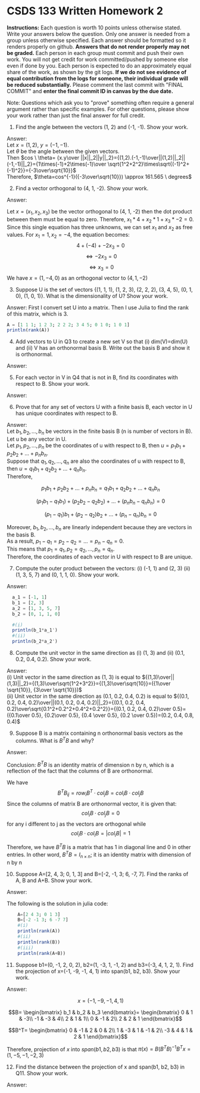# CSDS 133 Written Homework 2
**Instructions:** Each question is worth 10 points unless otherwise stated. Write your answers below the question. Only one answer is needed from a group unless otherwise specified. Each answer should be formatted so it renders properly on github. **Answers that do not render properly may not be graded.** Each person in each group must commit and push their own work. You will not get credit for work committed/pushed by someone else even if done by you. Each person is expected to do an approximately equal share of the work, as shown by the git logs. **If we do not see evidence of equal contribution from the logs for someone, their individual grade will be reduced substantially.** Please comment the last commit with "FINAL COMMIT" and **enter the final commit ID in canvas by the due date.**

Note: Questions which ask you to "prove" something often require a general argument rather than specific examples. For other questions, please show your work rather than just the final answer for full credit.

1. Find the angle between the vectors (1, 2) and (-1, -1). Show your work.

Answer:\
Let $x=(1,2)$, $y=(-1,-1)$.\
Let $\theta$ be the angle between the given vectors.\
Then $cos \ \theta= {x.y\over ||x||_2||y||_2}={(1,2).(-1,-1)\over||(1,2)||_2||(-1,-1)||_2}={1\times(-1)+2\times(-1)\over \sqrt{1^2+2^2}\times\sqrt{(-1)^2+(-1)^2}}={-3\over\sqrt{10}}$\
Therefore, $\theta=cos^{-1}({-3\over\sqrt{10}}) \approx 161.565 \ degrees$

2. Find a vector orthogonal to (4, 1, -2). Show your work. 

Answer: 

Let $x = (x_1, x_2, x_3)$ be the vector orthogonal to (4, 1, -2) then the dot product between them must be equal to zero. Therefore, $x_1*4 + x_2*1 + x_3*-2=0$. Since this single equation has three unknowns, we can set $x_1$ and $x_2$ as free values. For $x_1=1, x_2 =-4$, the equation becomes: $$4 + (-4) + -2x_3 = 0$$ $$\Leftrightarrow -2x_3 = 0$$ $$\Leftrightarrow x_3 =0$$ We have $x=(1, -4, 0)$ as an orthogonal vector to $(4, 1, -2)$


3. Suppose U is the set of vectors {(1, 1, 1), (1, 2, 3), (2, 2, 2), (3, 4, 5), (0, 1, 0), (1, 0, 1)}. What is the dimensionality of U? Show your work.

Answer: First I convert set U into a matrix. Then I use Julia to find the rank of this matrix, which is 3.

```julia
A = [1 1 1; 1 2 3; 2 2 2; 3 4 5; 0 1 0; 1 0 1]
println(rank(A))
```

4. Add vectors to U in Q3 to create a new set V so that (i) dim(V)=dim(U) and (ii) V has an orthonormal basis B. Write out the basis B and show it is orthonormal.

Answer: 

5.  For each vector in V in Q4 that is not in B, find its coordinates with respect to B. Show your work.

Answer: 

6. Prove that for any set of vectors U with a finite basis B, each vector in U has unique coordinates with respect to B.

Answer:\
Let $b_1,b_2,...,b_n$ be vectors in the finite basis B (n is number of vectors in B).\
Let u be any vector in U.\
Let $p_1,p_2,...,p_n$ be the coordinates of u with respect to B, then $u=p_1b_1+p_2b_2+...+p_nb_n$.\
Suppose that $q_1,q_2,...,q_n$ are also the coordinates of u with respect to B, then $u=q_1b_1+q_2b_2+...+q_nb_n$.\
Therefore,
```math
p_1b_1+p_2b_2+...+p_nb_n=q_1b_1+q_2b_2+...+q_nb_n
```
```math
(p_1b_1-q_1b_1)+(p_2b_2-q_2b_2)+...+(p_nb_n-q_nb_n)=0
```
```math
(p_1-q_1)b_1+(p_2-q_2)b_2+...+(p_n-q_n)b_n=0
```
Moreover, $b_1,b_2,...,b_n$ are linearly independent because they are vectors in the basis B.\
As a result, $p_1-q_1=p_2-q_2=...=p_n-q_n=0$.\
This means that $p_1=q_1, p_2=q_2,...,p_n=q_n$.\
Therefore, the coordinates of each vector in U with respect to B are unique.

7. Compute the outer product between the vectors: (i) (-1, 1) and (2, 3) (ii) (1, 3, 5, 7) and (0, 1, 1, 0). Show your work.

Answer:  
```julia
  a_1 = [-1, 1]
  b_1 = [2, 3]
  a_2 = [1, 3, 5, 7]
  b_2 = [0, 1, 1, 0]

  #(i)
  println(b_1*a_1')
  #(ii)
  println(b_2*a_2')
```

8. Compute the unit vector in the same direction as (i) (1, 3) and (ii) (0.1, 0.2, 0.4, 0.2). Show your work.

Answer:\
(i) Unit vector in the same direction as (1, 3) is equal to ${(1,3)\over||(1,3)||_2}={(1,3)\over\sqrt{1^2+3^2}}={(1,3)\over\sqrt{10}}=({1\over \sqrt{10}}, {3\over \sqrt{10}})$\
(ii) Unit vector in the same direction as (0.1, 0.2, 0.4, 0.2) is equal to ${(0.1, 0.2, 0.4, 0.2)\over||(0.1, 0.2, 0.4, 0.2)||_2}={(0.1, 0.2, 0.4, 0.2)\over\sqrt{0.1^2+0.2^2+0.4^2+0.2^2}}={(0.1, 0.2, 0.4, 0.2)\over 0.5}=({0.1\over 0.5}, {0.2\over 0.5}, {0.4 \over 0.5}, {0.2 \over 0.5})=(0.2, 0.4, 0.8, 0.4)$

9. Suppose B is a matrix containing n orthonormal basis vectors as the columns. What is $B^{T}B$ and why?

Answer:

Conclusion: $B^{T}B$ is an identity matrix of dimension n by n, which is a reflection of the fact that the columns of B are orthonormal. 

We have $$B^{T}B_{ij}=row_iB^{T}\cdot col_jB=col_iB\cdot col_jB$$ Since the columns of matrix B are orthonormal vector, it is given that: $$col_iB\cdot col_jB=0$$ for any i different to j as the vectors are orthogonal while $$col_iB\cdot col_iB=|col_iB|=1$$

Therefore, we have $B^{T}B$ is a matrix that has 1 in diagonal line and 0 in other entries. In other word, $B^{T}B = I_{n\times n}$; it is an identity matrix with dimension of n by n


10. Suppose A=[2, 4, 3; 0, 1, 3] and B=[-2, -1, 3; 6, -7, 7]. Find the ranks of A, B and A+B. Show your work.

Answer:

 The following is the solution in julia code: 
```julia 
    A=[2 4 3; 0 1 3]
    B=[-2 -1 3; 6 -7 7]
    #(i)
    println(rank(A))
    #(ii)
    println(rank(B))
    #(iii)
    println(rank(A+B))
```

11. Suppose b1=(0, -1, 2, 0, 2), b2=(1, -3, 1, -1, 2) and b3=(-3, 4, 1, 2, 1). Find the projection of x=(-1, -9, -1, 4, 1) into span(b1, b2, b3). Show your work.

Answer:
```math
x=(-1, -9, -1, 4, 1)
```
```math
B=
\begin{bmatrix}
b_1 & b_2 & b_3
\end{bmatrix}=
\begin{bmatrix}
0 & 1 & -3\\
-1 & -3 & 4\\
2 & 1 & 1\\
0 & -1 & 2\\
2 & 2 & 1
\end{bmatrix}
```
```math
B^T=
\begin{bmatrix}
0 & -1 & 2 & 0 & 2\\
1 & -3 & 1 & -1 & 2\\
-3 & 4 & 1 & 2 & 1
\end{bmatrix}
```
Therefore, projection of $x$ into $span(b1, b2, b3)$ is that $\pi(x)=B(B^TB)^{-1}B^Tx=(1, -5, -1, -2, 3)$

12. Find the distance between the projection of x and span(b1, b2, b3) in Q11. Show your work.

Answer:
